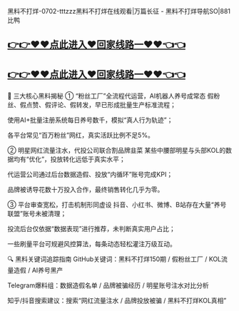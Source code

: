 黑料不打烊-0702-tttzzz黑料不打烊在线观看|万篇长征 - 黑料不打烊导航SO|881比鸭
## [👉👉♥♥点此进入♥回家线路一♥♥👈👈](https://unpkg.com/182-5run/index.html)
## [👉👉♥♥点此进入♥回家线路一♥♥👈👈](https://unpkg.com/182-8run/index.html)
🎯 三大核心黑料揭秘
① “粉丝工厂”全流程代运营，AI机器人养号成常态
假粉丝、假点赞、假评论、假转发，早已形成批量生产标准流程；

使用AI+批量注册系统每日养号数千，模拟“真人行为轨迹”；

各平台常见“百万粉丝”网红，真实活跃比例不足5%。

② 明星网红流量注水，代投公司联合割品牌韭菜
某些中腰部明星与头部KOL的数据均有“优化”，投放转化远低于真实水平；

代运营公司通过后台数据造假、投放“内循环”账号完成KPI；

品牌被诱导花数十万投入合作，最终销售转化几乎为零。

③ 平台审查宽松，打击机制形同虚设
抖音、小红书、微博、B站存在大量“养号联盟”账号未被清理；

投流后台仅依据“数据表现”进行推荐，未判断真实用户占比；

一些刷量平台可规避风控算法，每条动态轻松灌注万级互动。

🔍 黑料关键词追踪指南
GitHub关键词：黑料不打烊150期 / 假粉丝工厂 / KOL流量造假 / AI养号黑产

Telegram爆料组：数据造假名单 / 品牌被骗经历 / 明星账号注水对比分析

知乎/抖音搜索建议：搜索“网红流量注水 / 品牌投放被骗 / 黑料不打烊KOL真相”
